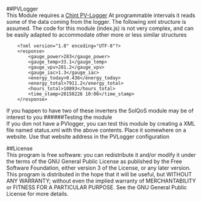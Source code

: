 ##PVLogger    
This Module requires a [Chint PV-Logger](http://fp4all.com/documents/Chint-PV-logger-leaflet-EN.pdf) 
At programmable intervals it reads some of the data coming from the logger. 
The following xml structure is assumed. The code for this module (index.js) is not very complex, and can be easily adapted to accommodate other more or less similar structures
```
    <?xml version="1.0" encoding="UTF-8"?>
    <response>
        <gauge_power>283</gauge_power>
        <gauge_temp>33.1</gauge_temp>
        <gauge_vpv>281.2</gauge_vpv>
        <gauge_iac>1.3</gauge_iac>
        <energy_today>0.436</energy_today>
        <energy_total>7911.2</energy_total>
        <hours_total>10893</hours_total>
        <time_stamp>20150226 10:06</time_stamp>
    </response>
```	
If you happen to have two of these inverters the SolQoS module may be of interest to you
######Testing the module    
If you don not have a PVlogger, you can test this module by creating a XML file named status.xml with the above contents. Place it somewhere on a website. Use that website address in the PVLogger configuration

##License    
This program is free software: you can redistribute it and/or modify it under the terms of the GNU General Public License as published by the Free Software Foundation, either version 3 of the License, or any later version.    
This program is distributed in the hope that it will be useful, but WITHOUT ANY WARRANTY; without even the implied warranty of MERCHANTABILITY or FITNESS FOR A PARTICULAR PURPOSE. See the GNU General Public License for more details.    
